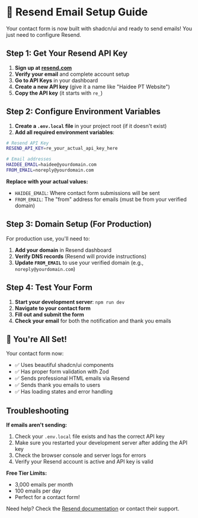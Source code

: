 # 🚀 Resend Email Setup Guide

Your contact form is now built with shadcn/ui and ready to send emails! You just need to configure Resend.

## Step 1: Get Your Resend API Key

1. **Sign up at [resend.com](https://resend.com)**
2. **Verify your email** and complete account setup
3. **Go to API Keys** in your dashboard
4. **Create a new API key** (give it a name like "Haidee PT Website")
5. **Copy the API key** (it starts with `re_`)

## Step 2: Configure Environment Variables

1. **Create a `.env.local` file** in your project root (if it doesn't exist)
2. **Add all required environment variables**:
```bash
# Resend API Key
RESEND_API_KEY=re_your_actual_api_key_here

# Email addresses
HAIDEE_EMAIL=haidee@yourdomain.com
FROM_EMAIL=noreply@yourdomain.com
```

**Replace with your actual values:**
- `HAIDEE_EMAIL`: Where contact form submissions will be sent
- `FROM_EMAIL`: The "from" address for emails (must be from your verified domain)

## Step 3: Domain Setup (For Production)

For production use, you'll need to:

1. **Add your domain** in Resend dashboard
2. **Verify DNS records** (Resend will provide instructions)
3. **Update `FROM_EMAIL`** to use your verified domain (e.g., `noreply@yourdomain.com`)

## Step 4: Test Your Form

1. **Start your development server**: `npm run dev`
2. **Navigate to your contact form**
3. **Fill out and submit the form**
4. **Check your email** for both the notification and thank you emails

## 🎉 You're All Set!

Your contact form now:
- ✅ Uses beautiful shadcn/ui components
- ✅ Has proper form validation with Zod
- ✅ Sends professional HTML emails via Resend
- ✅ Sends thank you emails to users
- ✅ Has loading states and error handling

## Troubleshooting

**If emails aren't sending:**
1. Check your `.env.local` file exists and has the correct API key
2. Make sure you restarted your development server after adding the API key
3. Check the browser console and server logs for errors
4. Verify your Resend account is active and API key is valid

**Free Tier Limits:**
- 3,000 emails per month
- 100 emails per day
- Perfect for a contact form!

Need help? Check the [Resend documentation](https://resend.com/docs) or contact their support.
